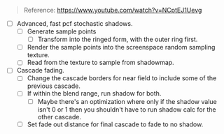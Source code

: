 > Reference: https://www.youtube.com/watch?v=NCptEJ1Uevg

- [ ] Advanced, fast pcf stochastic shadows.
    - [ ] Generate sample points
        - [ ] Transform into the ringed form, with the outer ring first.
    - [ ] Render the sample points into the screenspace random sampling texture.
    - [ ] Read from the texture to sample from shadowmap.
- [ ] Cascade fading.
    - [ ] Change the cascade borders for near field to include some of the previous cascade.
    - [ ] If within the blend range, run shadow for both.
        - [ ] Maybe there's an optimization where only if the shadow value isn't 0 or 1 then you shouldn't have to run shadow calc for the other cascade.
    - [ ] Set fade out distance for final cascade to fade to no shadow.
